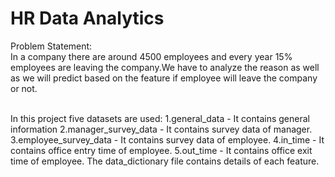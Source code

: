 # HR Data Analytics
Problem Statement:<br>
In a company there are around 4500 employees and every year 15% employees are leaving the company.We have to analyze the reason as well as we will predict based on the feature if employee will leave the company or not.<br><br>

In this project five datasets are used:
1.general_data - It contains general information
2.manager_survey_data - It contains survey data of manager.
3.employee_survey_data - It contains survey data of employee.
4.in_time - It contains office entry time of employee.
5.out_time - It contains office exit time of employee.
The data_dictionary file contains details of each feature.

